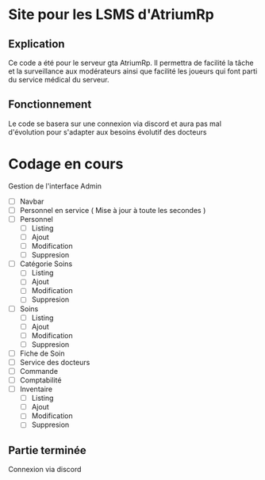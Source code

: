 # Site pour les LSMS d'AtriumRp

## Explication
Ce code a été pour le serveur gta AtriumRp. Il permettra de facilité la tâche et la surveillance aux modérateurs ainsi que facilité les joueurs qui font parti du service médical du serveur.

## Fonctionnement
Le code se basera sur une connexion via discord et aura pas mal d'évolution pour s'adapter aux besoins évolutif des docteurs

# Codage en cours
Gestion de l'interface Admin
- [ ] Navbar
- [ ] Personnel en service ( Mise à jour à toute les secondes )
- [ ] Personnel
    - [ ] Listing
    - [ ] Ajout
    - [ ] Modification
    - [ ] Suppresion
- [ ] Catégorie Soins
    - [ ] Listing
    - [ ] Ajout
    - [ ] Modification
    - [ ] Suppresion
- [ ] Soins
    - [ ] Listing
    - [ ] Ajout
    - [ ] Modification
    - [ ] Suppresion
- [ ] Fiche de Soin
- [ ] Service des docteurs
- [ ] Commande
- [ ] Comptabilité
- [ ] Inventaire
    - [ ] Listing
    - [ ] Ajout
    - [ ] Modification
    - [ ] Suppresion
 
## Partie terminée
Connexion via discord